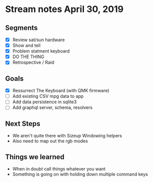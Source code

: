 # Stream notes April 30, 2019

## Segments

- [x] Review sat/sun hardware
- [x] Show and tell
- [x] Problem statment keyboard
- [x] DO THE THING
- [x] Retrospective / Raid

## Goals

- [x] Ressurrect The Keyboard (with QMK firmware)
- [ ] Add existing CSV mpg data to app
- [ ] Add data persistence in sqlite3
- [ ] Add graphql server, schema, resolvers

## Next Steps

- We aren't quite there with Sizeup Windowing helpers
- Also need to map out the rgb modes

## Things we learned

- When in doubt call things whatever you want
- Something is going on with holding down multiple command keys

